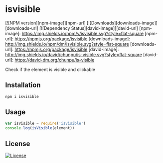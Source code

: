 isvisible
===

[![NPM version][npm-image]][npm-url]
[![Downloads][downloads-image]][downloads-url]
[![Dependency Status][david-image]][david-url]
[npm-image]: https://img.shields.io/npm/v/isvisible.svg?style=flat-square
[npm-url]: https://npmjs.org/package/isvisible
[downloads-image]: http://img.shields.io/npm/dm/isvisible.svg?style=flat-square
[downloads-url]: https://npmjs.org/package/isvisible
[david-image]: http://img.shields.io/david/chunpu/is-visible.svg?style=flat-square
[david-url]: https://david-dm.org/chunpu/is-visible


Check if the element is visible and clickable

Installation
---

```sh
npm i isvisible
```

Usage
---

```js
var isVisible = require('isvisible')
console.log(isVisible(element))
```

License
---

[![License][license-image]][license-url]

[license-image]: http://img.shields.io/npm/l/isvisible.svg?style=flat-square
[license-url]: #
